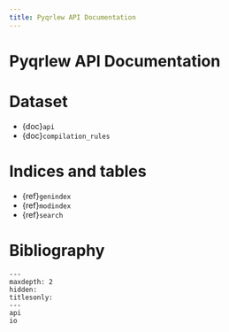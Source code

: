 ```yaml
---
title: Pyqrlew API Documentation
---
```


# Pyqrlew API Documentation

# Dataset
- {doc}`api`
- {doc}`compilation_rules`

# Indices and tables

- {ref}`genindex`
- {ref}`modindex`
- {ref}`search`

# Bibliography

```{toctree}
---
maxdepth: 2
hidden:
titlesonly:
---
api
io
```